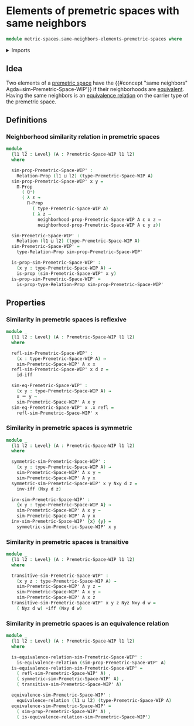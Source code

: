 # Elements of premetric spaces with same neighbors

```agda
module metric-spaces.same-neighbors-elements-premetric-spaces where
```

<details><summary>Imports</summary>

```agda
open import elementary-number-theory.positive-rational-numbers

open import foundation.binary-relations
open import foundation.dependent-pair-types
open import foundation.equivalence-relations
open import foundation.identity-types
open import foundation.logical-equivalences
open import foundation.propositions
open import foundation.transport-along-identifications
open import foundation.universe-levels

open import metric-spaces.premetric-spaces-WIP
```

</details>

## Idea

Two elements of a [premetric space](metric-spaces.premetric-Metric-Space-WIP.md)
have the {{#concept "same neighbors" Agda=sim-Premetric-Space-WIP'}} if their
neighborhoods are [equivalent](foundation.logical-equivalences.md). Having the
same neighbors is an [equivalence relation](foundation.equivalence-relations.md)
on the carrier type of the premetric space.

## Definitions

### Neighborhood similarity relation in premetric spaces

```agda
module _
  {l1 l2 : Level} (A : Premetric-Space-WIP l1 l2)
  where

  sim-prop-Premetric-Space-WIP' :
    Relation-Prop (l1 ⊔ l2) (type-Premetric-Space-WIP A)
  sim-prop-Premetric-Space-WIP' x y =
    Π-Prop
      ( ℚ⁺)
      ( λ ε →
        Π-Prop
          ( type-Premetric-Space-WIP A)
          ( λ z →
            neighborhood-prop-Premetric-Space-WIP A ε x z ⇔
            neighborhood-prop-Premetric-Space-WIP A ε y z))

  sim-Premetric-Space-WIP' :
    Relation (l1 ⊔ l2) (type-Premetric-Space-WIP A)
  sim-Premetric-Space-WIP' =
    type-Relation-Prop sim-prop-Premetric-Space-WIP'

  is-prop-sim-Premetric-Space-WIP' :
    (x y : type-Premetric-Space-WIP A) →
    is-prop (sim-Premetric-Space-WIP' x y)
  is-prop-sim-Premetric-Space-WIP' =
    is-prop-type-Relation-Prop sim-prop-Premetric-Space-WIP'
```

## Properties

### Similarity in premetric spaces is reflexive

```agda
module _
  {l1 l2 : Level} (A : Premetric-Space-WIP l1 l2)
  where

  refl-sim-Premetric-Space-WIP' :
    (x : type-Premetric-Space-WIP A) →
    sim-Premetric-Space-WIP' A x x
  refl-sim-Premetric-Space-WIP' x d z =
    id-iff

  sim-eq-Premetric-Space-WIP' :
    (x y : type-Premetric-Space-WIP A) →
    x ＝ y →
    sim-Premetric-Space-WIP' A x y
  sim-eq-Premetric-Space-WIP' x .x refl =
    refl-sim-Premetric-Space-WIP' x
```

### Similarity in premetric spaces is symmetric

```agda
module _
  {l1 l2 : Level} (A : Premetric-Space-WIP l1 l2)
  where

  symmetric-sim-Premetric-Space-WIP' :
    (x y : type-Premetric-Space-WIP A) →
    sim-Premetric-Space-WIP' A x y →
    sim-Premetric-Space-WIP' A y x
  symmetric-sim-Premetric-Space-WIP' x y Nxy d z =
    inv-iff (Nxy d z)

  inv-sim-Premetric-Space-WIP' :
    {x y : type-Premetric-Space-WIP A} →
    sim-Premetric-Space-WIP' A x y →
    sim-Premetric-Space-WIP' A y x
  inv-sim-Premetric-Space-WIP' {x} {y} =
    symmetric-sim-Premetric-Space-WIP' x y
```

### Similarity in premetric spaces is transitive

```agda
module _
  {l1 l2 : Level} (A : Premetric-Space-WIP l1 l2)
  where

  transitive-sim-Premetric-Space-WIP' :
    (x y z : type-Premetric-Space-WIP A) →
    sim-Premetric-Space-WIP' A y z →
    sim-Premetric-Space-WIP' A x y →
    sim-Premetric-Space-WIP' A x z
  transitive-sim-Premetric-Space-WIP' x y z Nyz Nxy d w =
    ( Nyz d w) ∘iff (Nxy d w)
```

### Similarity in premetric spaces is an equivalence relation

```agda
module _
  {l1 l2 : Level} (A : Premetric-Space-WIP l1 l2)
  where

  is-equivalence-relation-sim-Premetric-Space-WIP' :
    is-equivalence-relation (sim-prop-Premetric-Space-WIP' A)
  is-equivalence-relation-sim-Premetric-Space-WIP' =
    ( refl-sim-Premetric-Space-WIP' A) ,
    ( symmetric-sim-Premetric-Space-WIP' A) ,
    ( transitive-sim-Premetric-Space-WIP' A)

  equivalence-sim-Premetric-Space-WIP' :
    equivalence-relation (l1 ⊔ l2) (type-Premetric-Space-WIP A)
  equivalence-sim-Premetric-Space-WIP' =
    ( sim-prop-Premetric-Space-WIP' A) ,
    ( is-equivalence-relation-sim-Premetric-Space-WIP')
```
